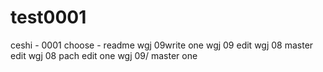 # test0001
ceshi - 0001 choose - readme
wgj  09write  one
wgj 09 edit
wgj 08 master edit
wgj 08 pach edit one
wgj 09/ master one
